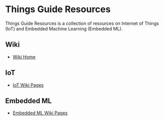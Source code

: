 # Things Guide Resources
Things Guide Resources is a collection of resources on Internet of Things (IoT) and Embedded Machine Learning (Embedded ML).

## Wiki
- [Wiki Home](./../../wiki/)

## IoT
- [IoT Wiki Pages](./../../wiki/IoT)

## Embedded ML
- [Embedded ML Wiki Pages](./../../wiki/EmbeddedML)
